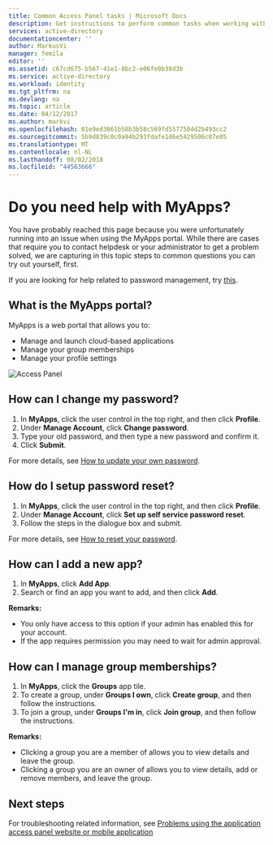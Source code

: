 ```yaml
---
title: Common Access Panel tasks | Microsoft Docs
description: Get instructions to perform common tasks when working with the access panel.
services: active-directory
documentationcenter: ''
author: MarkusVi
manager: femila
editor: ''
ms.assetid: c67cd675-b567-41e1-8bc2-e06fe0b38d3b
ms.service: active-directory
ms.workload: identity
ms.tgt_pltfrm: na
ms.devlang: na
ms.topic: article
ms.date: 04/12/2017
ms.author: markvi
ms.openlocfilehash: 01e9ed3061b58b3b58c569fd5577504d2b493cc2
ms.sourcegitcommit: 5b9d839c0c0a94b293fdafe1d6e5429506c07e05
ms.translationtype: MT
ms.contentlocale: nl-NL
ms.lasthandoff: 08/02/2018
ms.locfileid: "44563666"
---
```

# <a name="do-you-need-help-with-myapps"></a>Do you need help with MyApps?

You have probably reached this page because you were unfortunately running into an issue when using the MyApps portal. While there are cases that require you to contact helpdesk or your administrator to get a problem solved, we are capturing in this topic steps to common questions you can try out yourself, first.

If you are looking for help related to password management, try [this](active-directory-passwords-update-your-own-password.md#reset-my-password).


## <a name="what-is-the-myapps-portal"></a>What is the MyApps portal?


MyApps is a web portal that allows you to:

- Manage and launch cloud-based applications
- Manage your group memberships
- Manage your profile settings

![Access Panel][1]




## <a name="how-can-i-change-my-password"></a>How can I change my password?

1.  In **MyApps**, click the user control in the top right, and then click **Profile**.
2.  Under **Manage Account**, click **Change password**.
3.  Type your old password, and then type a new password and confirm it.
4.  Click **Submit**.

For more details, see [How to update your own password](active-directory-passwords-update-your-own-password.md#reset-my-password).


## <a name="how-do-i-setup-password-reset"></a>How do I setup password reset?

1.  In **MyApps**, click the user control in the top right, and then click **Profile**.
2.  Under **Manage Account**, click **Set up self service password reset**.
3.  Follow the steps in the dialogue box and submit.

For more details, see [How to reset your password](active-directory-passwords-update-your-own-password.md#reset-my-password).


## <a name="how-can-i-add-a-new-app"></a>How can I add a new app?

1.  In **MyApps**, click **Add App**.
2.  Search or find an app you want to add, and then click **Add**.

**Remarks:**

- You only have access to this option if your admin has enabled this for your account.
- If the app requires permission you may need to wait for admin approval.



## <a name="how-can-i-manage-group-memberships"></a>How can I manage group memberships?

1.  In **MyApps**, click the **Groups** app tile.
2.  To create a group, under **Groups I own**, click **Create group**, and then follow the instructions.
3.  To join a group, under **Groups I'm in**, click **Join group**, and then follow the instructions.

**Remarks:**

- Clicking a group you are a member of allows you to view details and leave the group.
- Clicking a group you are an owner of allows you to view details, add or remove members, and leave the group.

## <a name="next-steps"></a>Next steps

For troubleshooting related information, see [Problems using the application access panel website or mobile application](active-directory-application-access-panel-content-map.md)

<!--Image references-->
[1]: https://docstestmedia1.blob.core.windows.net/azure-media/articles/active-directory/media/active-directory-saas-access-panel-user-help/01.png

